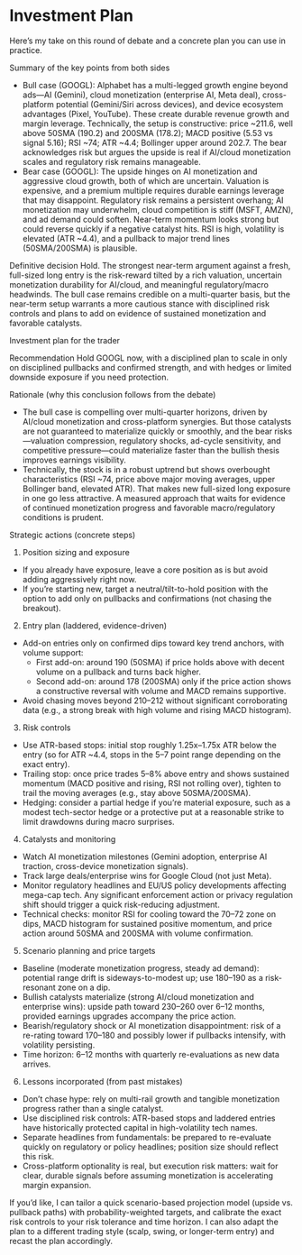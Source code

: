 # Investment Plan

Here’s my take on this round of debate and a concrete plan you can use in practice.

Summary of the key points from both sides
- Bull case (GOOGL): Alphabet has a multi-legged growth engine beyond ads—AI (Gemini), cloud monetization (enterprise AI, Meta deal), cross-platform potential (Gemini/Siri across devices), and device ecosystem advantages (Pixel, YouTube). These create durable revenue growth and margin leverage. Technically, the setup is constructive: price ~211.6, well above 50SMA (190.2) and 200SMA (178.2); MACD positive (5.53 vs signal 5.16); RSI ~74; ATR ~4.4; Bollinger upper around 202.7. The bear acknowledges risk but argues the upside is real if AI/cloud monetization scales and regulatory risk remains manageable.
- Bear case (GOOGL): The upside hinges on AI monetization and aggressive cloud growth, both of which are uncertain. Valuation is expensive, and a premium multiple requires durable earnings leverage that may disappoint. Regulatory risk remains a persistent overhang; AI monetization may underwhelm, cloud competition is stiff (MSFT, AMZN), and ad demand could soften. Near-term momentum looks strong but could reverse quickly if a negative catalyst hits. RSI is high, volatility is elevated (ATR ~4.4), and a pullback to major trend lines (50SMA/200SMA) is plausible.

Definitive decision
Hold. The strongest near-term argument against a fresh, full-sized long entry is the risk-reward tilted by a rich valuation, uncertain monetization durability for AI/cloud, and meaningful regulatory/macro headwinds. The bull case remains credible on a multi-quarter basis, but the near-term setup warrants a more cautious stance with disciplined risk controls and plans to add on evidence of sustained monetization and favorable catalysts.

Investment plan for the trader

Recommendation
Hold GOOGL now, with a disciplined plan to scale in only on disciplined pullbacks and confirmed strength, and with hedges or limited downside exposure if you need protection.

Rationale (why this conclusion follows from the debate)
- The bull case is compelling over multi-quarter horizons, driven by AI/cloud monetization and cross-platform synergies. But those catalysts are not guaranteed to materialize quickly or smoothly, and the bear risks—valuation compression, regulatory shocks, ad-cycle sensitivity, and competitive pressure—could materialize faster than the bullish thesis improves earnings visibility.
- Technically, the stock is in a robust uptrend but shows overbought characteristics (RSI ~74, price above major moving averages, upper Bollinger band, elevated ATR). That makes new full-sized long exposure in one go less attractive. A measured approach that waits for evidence of continued monetization progress and favorable macro/regulatory conditions is prudent.

Strategic actions (concrete steps)

1) Position sizing and exposure
- If you already have exposure, leave a core position as is but avoid adding aggressively right now.
- If you’re starting new, target a neutral/tilt-to-hold position with the option to add only on pullbacks and confirmations (not chasing the breakout).

2) Entry plan (laddered, evidence-driven)
- Add-on entries only on confirmed dips toward key trend anchors, with volume support:
  - First add-on: around 190 (50SMA) if price holds above with decent volume on a pullback and turns back higher.
  - Second add-on: around 178 (200SMA) only if the price action shows a constructive reversal with volume and MACD remains supportive.
- Avoid chasing moves beyond 210–212 without significant corroborating data (e.g., a strong break with high volume and rising MACD histogram).

3) Risk controls
- Use ATR-based stops: initial stop roughly 1.25x–1.75x ATR below the entry (so for ATR ~4.4, stops in the 5–7 point range depending on the exact entry).
- Trailing stop: once price trades 5–8% above entry and shows sustained momentum (MACD positive and rising, RSI not rolling over), tighten to trail the moving averages (e.g., stay above 50SMA/200SMA).
- Hedging: consider a partial hedge if you’re material exposure, such as a modest tech-sector hedge or a protective put at a reasonable strike to limit drawdowns during macro surprises.

4) Catalysts and monitoring
- Watch AI monetization milestones (Gemini adoption, enterprise AI traction, cross-device monetization signals).
- Track large deals/enterprise wins for Google Cloud (not just Meta).
- Monitor regulatory headlines and EU/US policy developments affecting mega-cap tech. Any significant enforcement action or privacy regulation shift should trigger a quick risk-reducing adjustment.
- Technical checks: monitor RSI for cooling toward the 70–72 zone on dips, MACD histogram for sustained positive momentum, and price action around 50SMA and 200SMA with volume confirmation.

5) Scenario planning and price targets
- Baseline (moderate monetization progress, steady ad demand): potential range drift is sideways-to-modest up; use 180–190 as a risk-resonant zone on a dip.
- Bullish catalysts materialize (strong AI/cloud monetization and enterprise wins): upside path toward 230–260 over 6–12 months, provided earnings upgrades accompany the price action.
- Bearish/regulatory shock or AI monetization disappointment: risk of a re-rating toward 170–180 and possibly lower if pullbacks intensify, with volatility persisting.
- Time horizon: 6–12 months with quarterly re-evaluations as new data arrives.

6) Lessons incorporated (from past mistakes)
- Don’t chase hype: rely on multi-rail growth and tangible monetization progress rather than a single catalyst.
- Use disciplined risk controls: ATR-based stops and laddered entries have historically protected capital in high-volatility tech names.
- Separate headlines from fundamentals: be prepared to re-evaluate quickly on regulatory or policy headlines; position size should reflect this risk.
- Cross-platform optionality is real, but execution risk matters: wait for clear, durable signals before assuming monetization is accelerating margin expansion.

If you’d like, I can tailor a quick scenario-based projection model (upside vs. pullback paths) with probability-weighted targets, and calibrate the exact risk controls to your risk tolerance and time horizon. I can also adapt the plan to a different trading style (scalp, swing, or longer-term entry) and recast the plan accordingly.
